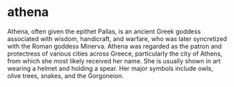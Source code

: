 # athena
Athena, often given the epithet Pallas, is an ancient Greek goddess associated with wisdom, handicraft, and warfare, who was later syncretized with the Roman goddess Minerva. Athena was regarded as the patron and protectress of various cities across Greece, particularly the city of Athens, from which she most likely received her name. She is usually shown in art wearing a helmet and holding a spear. Her major symbols include owls, olive trees, snakes, and the Gorgoneion.
